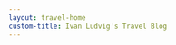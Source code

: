```yaml
---
layout: travel-home
custom-title: Ivan Ludvig's Travel Blog
---
```


<div id="map" style="height: 480px; width: 100%; margin-bottom: 36px; margin-top: -15px;">
</div>

<script>
    var map = L.map('map', {attributionControl: false}).setView([51, 12], 3);

    L.tileLayer('https://tile.openstreetmap.org/{z}/{x}/{y}.png').addTo(map);

    const countries = [
        generatePlaceConfig('Lanzarote', 8),
        generatePlaceConfig('Fuerteventura', 8)
    ];

    const countryIcon = L.icon({
        iconUrl: '/assets/marker.svg',
        iconAnchor: [12, 32],
        iconSize: new L.Point(24, 32)
    });
    const cityIcon = L.icon({
        iconUrl: '/assets/marker-city.svg',
        iconAnchor: [8, 24],
        iconSize: new L.Point(16, 24)
    });
    const onClick = point => () => window.open(point.link);
    const generateMarker = (point, icon) => L.marker(point.coords, {icon})
                                            .bindTooltip(point.name)
                                            .on('click', onClick(point));

    const renderCountry = (country) => {
        generateMarker(country, countryIcon).addTo(map);

        const citiesLayer = new L.LayerGroup();
        country.cities.forEach(city => 
            generateMarker(city, cityIcon).addTo(citiesLayer)
        );

        map.on('zoomend', () => {
            if (map.getZoom() > country.minZoom){
                map.addLayer(citiesLayer);
            } else {
                map.removeLayer(citiesLayer);
            }
        });
    }

    countries.forEach(renderCountry);

</script>



